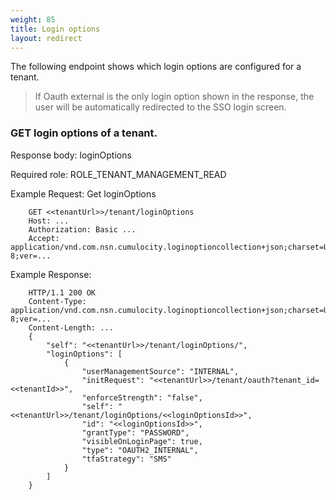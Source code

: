 ```yaml
---
weight: 85
title: Login options
layout: redirect
---
```


The following endpoint shows which login options are configured for a tenant. 

> If Oauth external is the only login option shown in the response, the user will be automatically redirected to the SSO login screen.

### GET login options of a tenant.

Response body: loginOptions

Required role: ROLE\_TENANT\_MANAGEMENT\_READ

Example Request: Get loginOptions

```
    GET <<tenantUrl>>/tenant/loginOptions
    Host: ...
    Authorization: Basic ...
    Accept: application/vnd.com.nsn.cumulocity.loginoptioncollection+json;charset=UTF-8;ver=...
```

Example Response:

```
    HTTP/1.1 200 OK
    Content-Type: application/vnd.com.nsn.cumulocity.loginoptioncollection+json;charset=UTF-8;ver=...
    Content-Length: ...
    {
	    "self": "<<tenantUrl>>/tenant/loginOptions/",
	    "loginOptions": [
	        {
	            "userManagementSource": "INTERNAL",
	            "initRequest": "<<tenantUrl>>/tenant/oauth?tenant_id=<<tenantId>>",
	            "enforceStrength": "false",
	            "self": "<<tenantUrl>>/tenant/loginOptions/<<loginOptionsId>>",
	            "id": "<<loginOptionsId>>",
	            "grantType": "PASSWORD",
	            "visibleOnLoginPage": true,
	            "type": "OAUTH2_INTERNAL",
	            "tfaStrategy": "SMS"
	        }
	    ]
	}
```